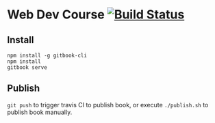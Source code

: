 # Web Dev Course [![Build Status](https://travis-ci.org/luics/web-dev.svg)](https://travis-ci.org/luics/web-dev)

## Install

```shell
npm install -g gitbook-cli
npm install
gitbook serve
```

## Publish

`git push` to trigger travis CI to publish book, or execute `./publish.sh` to publish book manually.
